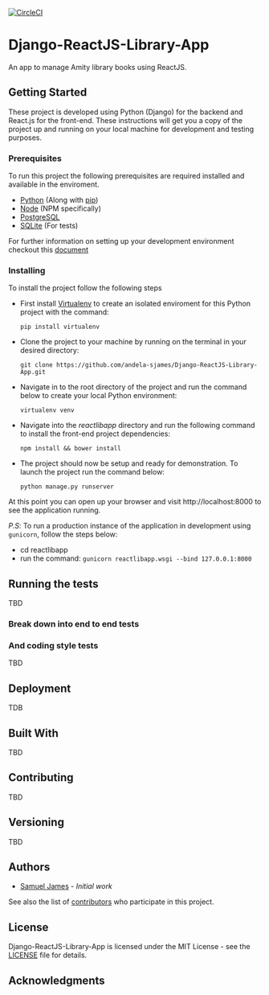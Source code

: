 [![CircleCI](https://circleci.com/gh/andela-sjames/Django-ReactJS-Library-App/tree/develop.svg?style=svg)](https://circleci.com/gh/andela-sjames/Django-ReactJS-Library-App/tree/develop)

# Django-ReactJS-Library-App
An app to manage Amity library books using ReactJS.

## Getting Started


These project is developed using Python (Django) for the backend and React.js for the front-end.
These instructions will get you a copy of the project up and running on your local machine for development and testing purposes.

### Prerequisites
To run this project the following prerequisites are required installed and available in the enviroment.
- [Python](https://www.python.org/downloads/) (Along with [pip](https://pypi.python.org/pypi/pip))
- [Node](https://nodejs.org/en/) (NPM specifically)
- [PostgreSQL](https://www.postgresql.org/download/)
- [SQLite](https://sqlite.org/download.html) (For tests)

For further information on setting up your development environment checkout this [document](http://sourabhbajaj.com/mac-setup/Python/)

### Installing

To install the project follow the following steps
- First install [Virtualenv](http://www.virtualenv.org/) to create an isolated enviroment for this Python project with the command:

  `pip install virtualenv`

- Clone the project to your machine by running on the terminal in your desired directory:

  `git clone https://github.com/andela-sjames/Django-ReactJS-Library-App.git`

- Navigate in to the root directory of the project and run the command below to create your local Python environment:

  `virtualenv venv`

- Navigate into the *reactlibapp* directory and run the following command to install the front-end project dependencies:

  `npm install && bower install`

- The project should now be setup and ready for demonstration. To launch the project run the command below:

  `python manage.py runserver`

At this point you can open up your browser and visit http://localhost:8000 to see the application running.

*P.S*: To run a production instance of the application in development using `gunicorn`, follow the steps below:
- cd reactlibapp
- run the command: `gunicorn reactlibapp.wsgi --bind 127.0.0.1:8000`

## Running the tests

TBD

### Break down into end to end tests


### And coding style tests

TBD

## Deployment

TDB

## Built With

TBD

## Contributing

TBD

## Versioning

TBD

## Authors

* [Samuel James](https://github.com/andela-sjames) - *Initial work*

See also the list of [contributors](https://github.com/andela-sjames/Django-ReactJS-Library-App/contributors) who participate in this project.

## License

Django-ReactJS-Library-App is licensed under the MIT License - see the [LICENSE](LICENSE) file for details.

## Acknowledgments



